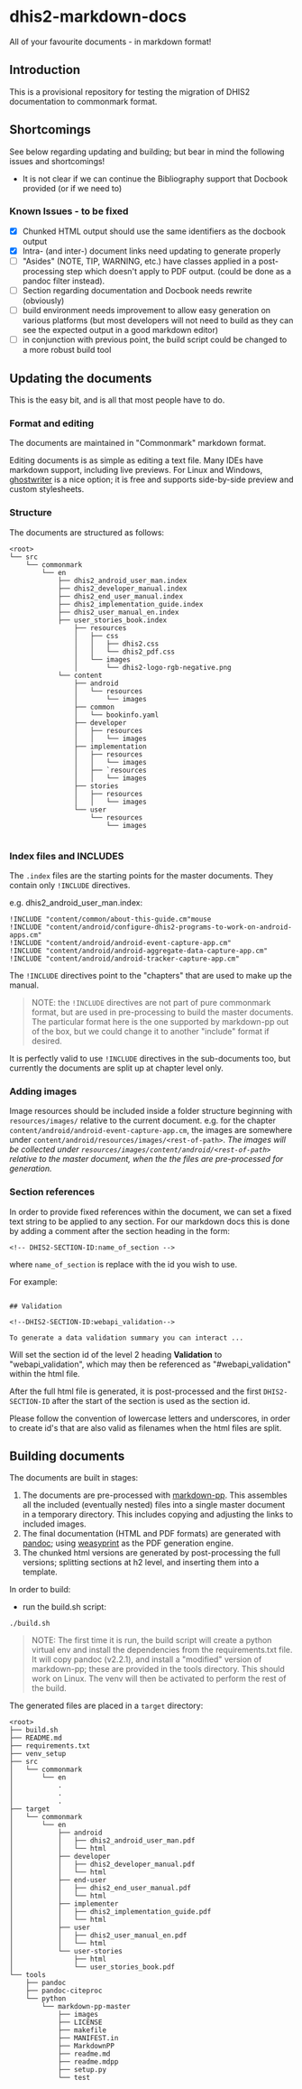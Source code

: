 # dhis2-markdown-docs
All of your favourite documents - in markdown format!

## Introduction

This is a provisional repository for testing the migration of DHIS2 documentation to commonmark format.

## Shortcomings

See below regarding updating and building; but bear in mind the following issues and shortcomings!

- It is not clear if we can continue the Bibliography support that Docbook provided (or if we need to)

### Known Issues - to be fixed

- [X] Chunked HTML output should use the same identifiers as the docbook output
- [X] Intra- (and inter-) document links need updating to generate properly
- [ ] "Asides" (NOTE, TIP, WARNING, etc.) have classes applied in a post-processing step which doesn't apply to PDF output. (could be done as a pandoc filter instead).
- [ ] Section regarding documentation and Docbook needs rewrite (obviously)
- [ ] build environment needs improvement to allow easy generation on various platforms (but most developers will not need to build as they can see the expected output in a good markdown editor)
- [ ] in conjunction with previous point, the build script could be changed to a more robust build tool

## Updating the documents
This is the easy bit, and is all that most people have to do.

### Format and editing
The documents are maintained in "Commonmark" markdown format.

Editing documents is as simple as editing a text file. Many IDEs have markdown support, including live previews. For Linux and Windows, [ghostwriter](https://wereturtle.github.io/ghostwriter/) is a nice option; it is free and supports side-by-side preview and custom stylesheets.


### Structure

The documents are structured as follows:

```
<root>
└── src
    └── commonmark
        └── en
	        ├── dhis2_android_user_man.index
	        ├── dhis2_developer_manual.index
	        ├── dhis2_end_user_manual.index
	        ├── dhis2_implementation_guide.index
	        ├── dhis2_user_manual_en.index
	        ├── user_stories_book.index
                ├── resources
                │   ├── css
                │   │   ├── dhis2.css
                │   │   └── dhis2_pdf.css
                │   └── images
                │       └── dhis2-logo-rgb-negative.png
	        └── content
	            ├── android
	            │   └── resources
	            │       └── images
	            ├── common
	            │   └── bookinfo.yaml
	            ├── developer
	            │   ├── resources
	            │   │   └── images
	            ├── implementation
	            │   ├── resources
	            │   │   └── images
	            │   ├── `resources
	            │   │   └── images
	            ├── stories
	            │   ├── resources
	            │   │   └── images
	            └── user
	                └── resources
	                    └── images


```

### Index files and INCLUDES

The `.index` files are the starting points for the master documents. They contain only `!INCLUDE` directives.

e.g. dhis2_android_user_man.index:
```
!INCLUDE "content/common/about-this-guide.cm"mouse
!INCLUDE "content/android/configure-dhis2-programs-to-work-on-android-apps.cm"
!INCLUDE "content/android/android-event-capture-app.cm"
!INCLUDE "content/android/android-aggregate-data-capture-app.cm"
!INCLUDE "content/android/android-tracker-capture-app.cm"
```

The `!INCLUDE` directives point to the "chapters" that are used to make up the manual. 

> NOTE:
> the `!INCLUDE` directives are not part of pure commonmark format, but are used in pre-processing to build the master documents. The particular format here is the one supported by markdown-pp out of the box, but we could change it to another "include" format if desired.

It is perfectly valid to use `!INCLUDE` directives in the sub-documents too, but currently the documents are split up at chapter level only.

### Adding images

Image resources should be included inside a folder structure beginning with `resources/images/` relative to the current document. e.g. for the chapter `content/android/android-event-capture-app.cm`, the images are somewhere under `content/android/resources/images/<rest-of-path>`. _The images will be collected under `resources/images/content/android/<rest-of-path>` relative to the master document, when the the files are pre-processed for generation._  


### Section references

In order to provide fixed references within the document, we can set a fixed text string to be applied to any section. For our markdown docs this is done by adding a comment after the section heading in the form:
```
<!-- DHIS2-SECTION-ID:name_of_section -->
```

where ```name_of_section``` is replace with the id you wish to use. 

For example:
```

## Validation

<!--DHIS2-SECTION-ID:webapi_validation-->

To generate a data validation summary you can interact ...
```

Will set the section id of the level 2 heading **Validation** to "webapi_validation", which may then be referenced as "#webapi_validation" within the html file.

After the full html file is generated, it is post-processed and the first ```DHIS2-SECTION-ID``` after the start of the section is used as the section id.

Please follow the convention of lowercase letters and underscores, in order to create id's that are also valid as filenames when the html files are split.

## Building documents

The documents are built in stages:

1. The documents are pre-processed with [markdown-pp](https://github.com/jreese/markdown-pp). This assembles all the included (eventually nested) files into a single master document in a temporary directory. This includes copying and adjusting the links to included images.
2. The final documentation (HTML and PDF formats) are generated with [pandoc](https://pandoc.org/); using [weasyprint](https://weasyprint.readthedocs.io/en/stable/#) as the PDF generation engine.
3. The chunked html versions are generated by post-processing the full versions; splitting sections at h2 level, and inserting them into a template.

In order to build:

- run the build.sh script:
```
./build.sh
```

> NOTE:
> The first time it is run, the build script will create a python virtual env and install the dependencies from the requirements.txt file. It will copy pandoc (v2.2.1), and install a "modified" version of markdown-pp; these are provided in the tools directory. This should work on Linux. The venv will then be activated to perform the rest of the build.

The generated files are placed in a `target` directory:

```
<root>
├── build.sh
├── README.md
├── requirements.txt
├── venv_setup
├── src
│   └── commonmark
│       └── en
│           .
│           .
│           .
├── target
│   └── commonmark
│       └── en
│           ├── android
│           │   ├── dhis2_android_user_man.pdf
│           │   └── html
│           ├── developer
│           │   ├── dhis2_developer_manual.pdf
│           │   └── html
│           ├── end-user
│           │   ├── dhis2_end_user_manual.pdf
│           │   └── html
│           ├── implementer
│           │   ├── dhis2_implementation_guide.pdf
│           │   └── html
│           ├── user
│           │   ├── dhis2_user_manual_en.pdf
│           │   └── html
│           └── user-stories
│               ├── html
│               └── user_stories_book.pdf
└── tools
    ├── pandoc
    ├── pandoc-citeproc
    └── python
        └── markdown-pp-master
            ├── images
            ├── LICENSE
            ├── makefile
            ├── MANIFEST.in
            ├── MarkdownPP
            ├── readme.md
            ├── readme.mdpp
            ├── setup.py
            └── test


```

